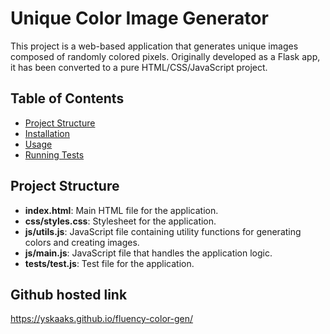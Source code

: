 # Unique Color Image Generator

This project is a web-based application that generates unique images composed of randomly colored pixels. Originally developed as a Flask app, it has been converted to a pure HTML/CSS/JavaScript project.

## Table of Contents

- [Project Structure](#project-structure)
- [Installation](#installation)
- [Usage](#usage)
- [Running Tests](#running-tests)

## Project Structure

- **index.html**: Main HTML file for the application.
- **css/styles.css**: Stylesheet for the application.
- **js/utils.js**: JavaScript file containing utility functions for generating colors and creating images.
- **js/main.js**: JavaScript file that handles the application logic.
- **tests/test.js**: Test file for the application.

## Github hosted link

https://yskaaks.github.io/fluency-color-gen/
